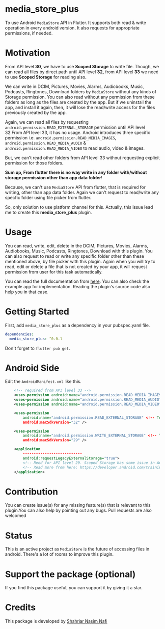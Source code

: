 # media_store_plus

To use Android `MediaStore` API in Flutter.
It supports both read & write operation in every android version.
It also requests for appropriate permissions, if needed.

# Motivation

From API level __30__, we have to use __Scoped Storage__ to write file. Though, we can read all files by direct path until API level __32__, from API level __33__ we need to use __Scoped Storage__ for reading also.

We can write in DCIM, Pictures, Movies, Alarms, Audiobooks, Music, Podcasts, Ringtones, Download folders by `MediaStore` without any kinds of Storage permission. You can also read without any permission from these folders as long as the files are created by the app. But if we uninstall the app, and install it again, then, it will lose the read/write access for the files previously created by the app.

Again, we can read all files by requesting `android.permission.READ_EXTERNAL_STORAGE` permission until API level 32.From API level 33, it has no usage. Android introduces three specific permission i.e. `android.permission.READ_MEDIA_IMAGES`, `android.permission.READ_MEDIA_AUDIO` & `android.permission.READ_MEDIA_VIDEO` to read audio, video & images.

But, we can't read other folders from API level 33 without requesting explicit permission for those folders.

__Sum up, From flutter there is no way write in any folder with/without storage permission other than app data folder!__

Because, we can't use `MediaStore` API from flutter, that is required for writing, other than app data folder. Again we can't request to read/write any specfic folder using file picker from flutter.

So, only solution to use platform channel for this. Actually, this issue lead me to create this __media_store_plus__ plugin.

# Usage

You can read, write, edit, delete in the DCIM, Pictures, Movies, Alarms, Audiobooks, Music, Podcasts, Ringtones, Download with this plugin.
You can also request to read or write any specific folder other than these mentioned above, by file picker with this plugin.
Again when you will try to read, edit or delete a file that is not created by your app, it will request permission from user for this task automatically.

You can read the full documentation from [here](https://pub.dev/documentation/media_store_plus/latest/). You can also check the example app for implementation. Reading the plugin's source code also help you in that case.

# Getting Started

First, add `media_store_plus` as a dependency in your pubspec.yaml file.

```yaml
dependencies:
  media_store_plus: ^0.0.1
```

Don't forget to `flutter pub get`.

# Android Side

Edit the `AndroidManifest.xml` like this.

```xml
    <!-- required from API level 33 -->
    <uses-permission android:name="android.permission.READ_MEDIA_IMAGES" /> <!-- To read images created by other apps -->
    <uses-permission android:name="android.permission.READ_MEDIA_AUDIO" /> <!-- To read audios created by other apps -->
    <uses-permission android:name="android.permission.READ_MEDIA_VIDEO" /> <!-- To read vidoes created by other apps -->

    <uses-permission
        android:name="android.permission.READ_EXTERNAL_STORAGE" <!-- To read all files until API level 32 -->
        android:maxSdkVersion="32" />

    <uses-permission
        android:name="android.permission.WRITE_EXTERNAL_STORAGE" <!-- To write all files until API level 29. We will MediaStore from API level 30 -->
        android:maxSdkVersion="29" />

    <application
        ---------------------------
        android:requestLegacyExternalStorage="true"> 
        <!-- Need for API level 29. Scoped Storage has some issue in Android 10. So, google recommanded to add this. -->
        <!-- Read more from here: https://developer.android.com/training/data-storage/shared/media#access-other-apps-files-->
    </application>
```

# Contribution

You can create issue(s) for any missing feature(s) that is relevant to this plugin.You can also help by pointing out any bugs. Pull requests are also welcomed

# Status

This is an active project as `MediaStore` is the future of accessing files in android. There's a lot of rooms to improve this plugin.


# Support the package (optional)

If you find this package useful, you can support it by giving it a star.

# Credits

This package is developed by [Shahriar Nasim Nafi](https://github.com/SNNafi)
